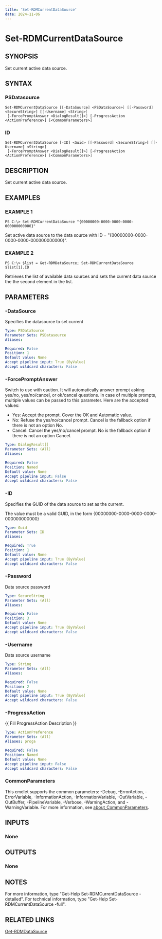 ```yaml
---
title: 'Set-RDMCurrentDataSource'
date: 2024-11-06
---
```



# Set-RDMCurrentDataSource

## SYNOPSIS
Set current active data source.

## SYNTAX

### PSDatasource
```
Set-RDMCurrentDataSource [[-DataSource] <PSDataSource>] [[-Password] <SecureString>] [[-Username] <String>]
 [-ForcePromptAnswer <DialogResult[]>] [-ProgressAction <ActionPreference>] [<CommonParameters>]
```

### ID
```
Set-RDMCurrentDataSource [-ID] <Guid> [[-Password] <SecureString>] [[-Username] <String>]
 [-ForcePromptAnswer <DialogResult[]>] [-ProgressAction <ActionPreference>] [<CommonParameters>]
```

## DESCRIPTION
Set current active data source.

## EXAMPLES

### EXAMPLE 1
```
PS C:\> Set-RDMCurrentDataSource "{00000000-0000-0000-0000-000000000000}"
```

Set active data source to the data source with ID = "{00000000-0000-0000-0000-000000000000}".

### EXAMPLE 2
```
PS C:\> $list = Get-RDMDataSource; Set-RDMCurrentDataSource $list[1].ID
```

Retrieves the list of available data sources and sets the current data source the the second element in the list.

## PARAMETERS

### -DataSource
Specifies the datasource to set current

```yaml
Type: PSDataSource
Parameter Sets: PSDatasource
Aliases:

Required: False
Position: 1
Default value: None
Accept pipeline input: True (ByValue)
Accept wildcard characters: False
```

### -ForcePromptAnswer
Switch to use with caution.
It will automatically answer prompt asking yes/no, yes/no/cancel, or ok/cancel questions.
In case of multiple prompts, multiple values can be passed to this parameter.
Here are the accepted values:
- Yes: Accept the prompt.
Cover the OK and Automatic value.
- No: Refuse the yes/no/cancel prompt.
Cancel is the fallback option if there is not an option No.
- Cancel: Cancel the yes/no/cancel prompt.
No is the fallback option if there is not an option Cancel.

```yaml
Type: DialogResult[]
Parameter Sets: (All)
Aliases:

Required: False
Position: Named
Default value: None
Accept pipeline input: False
Accept wildcard characters: False
```

### -ID
Specifies the GUID of the data source to set as the current.

The value must be a valid GUID, in the form {00000000-0000-0000-0000-000000000000}

```yaml
Type: Guid
Parameter Sets: ID
Aliases:

Required: True
Position: 1
Default value: None
Accept pipeline input: True (ByValue)
Accept wildcard characters: False
```

### -Password
Data source password

```yaml
Type: SecureString
Parameter Sets: (All)
Aliases:

Required: False
Position: 3
Default value: None
Accept pipeline input: True (ByValue)
Accept wildcard characters: False
```

### -Username
Data source username

```yaml
Type: String
Parameter Sets: (All)
Aliases:

Required: False
Position: 2
Default value: None
Accept pipeline input: True (ByValue)
Accept wildcard characters: False
```

### -ProgressAction
{{ Fill ProgressAction Description }}

```yaml
Type: ActionPreference
Parameter Sets: (All)
Aliases: proga

Required: False
Position: Named
Default value: None
Accept pipeline input: False
Accept wildcard characters: False
```

### CommonParameters
This cmdlet supports the common parameters: -Debug, -ErrorAction, -ErrorVariable, -InformationAction, -InformationVariable, -OutVariable, -OutBuffer, -PipelineVariable, -Verbose, -WarningAction, and -WarningVariable. For more information, see [about_CommonParameters](http://go.microsoft.com/fwlink/?LinkID=113216).

## INPUTS

### None
## OUTPUTS

### None
## NOTES
For more information, type "Get-Help Set-RDMCurrentDataSource -detailed".
For technical information, type "Get-Help Set-RDMCurrentDataSource -full".

## RELATED LINKS

[Get-RDMDataSource](http://127.0.0.1:1111/docs/Get-RDMDataSource/)

